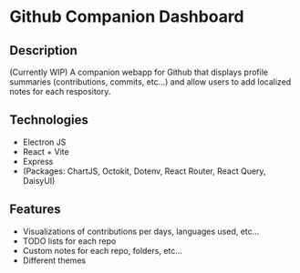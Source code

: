 # Github Companion Dashboard

## Description

(Currently WIP)
A companion webapp for Github that displays profile summaries (contributions, commits, etc...) and allow users to add localized notes for each respository.

## Technologies
- Electron JS
- React + Vite
- Express
- (Packages: ChartJS, Octokit, Dotenv, React Router, React Query, DaisyUI)

## Features 
- Visualizations of contributions per days, languages used, etc...
- TODO lists for each repo
- Custom notes for each repo, folders, etc...
- Different themes
